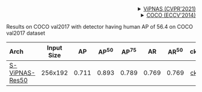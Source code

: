 <!-- [ALGORITHM] -->

<details>
<summary align="right"><a href="https://arxiv.org/abs/2105.10154">ViPNAS (CVPR'2021)</a></summary>

```bibtex
@article{xu2021vipnas,
  title={ViPNAS: Efficient Video Pose Estimation via Neural Architecture Search},
  author={Xu, Lumin and Guan, Yingda and Jin, Sheng and Liu, Wentao and Qian, Chen and Luo, Ping and Ouyang, Wanli and Wang, Xiaogang},
  booktitle={Proceedings of the IEEE conference on computer vision and pattern recognition},
  year={2021}
}
```

</details>

<!-- [DATASET] -->

<details>
<summary align="right"><a href="https://link.springer.com/chapter/10.1007/978-3-319-10602-1_48">COCO (ECCV'2014)</a></summary>

```bibtex
@inproceedings{lin2014microsoft,
  title={Microsoft coco: Common objects in context},
  author={Lin, Tsung-Yi and Maire, Michael and Belongie, Serge and Hays, James and Perona, Pietro and Ramanan, Deva and Doll{\'a}r, Piotr and Zitnick, C Lawrence},
  booktitle={European conference on computer vision},
  pages={740--755},
  year={2014},
  organization={Springer}
}
```

</details>

Results on COCO val2017 with detector having human AP of 56.4 on COCO val2017 dataset

| Arch  | Input Size | AP | AP<sup>50</sup> | AP<sup>75</sup> | AR | AR<sup>50</sup> | ckpt | log |
| :-------------- | :-----------: | :------: | :------: | :------: | :------: | :------: |:------: |:------: |
| [S-ViPNAS-Res50](/configs/body/2d_kpt_sview_rgb_img/topdown_heatmap/coco/vipnas_res50_coco_256x192.py)  | 256x192 | 0.711 | 0.893 | 0.789 | 0.769 | 0.769 | [ckpt](https://download.openmmlab.com/mmpose/top_down/vipnas/vipnas_res50_coco_256x192-cc43b466_20210624.pth) | [log](https://download.openmmlab.com/mmpose/top_down/vipnas/vipnas_res50_coco_256x192_20210624.log.json) |
